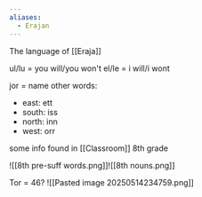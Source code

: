 ```yaml
---
aliases:
  - Erajan
---
```

The language of [[Eraja]]

ul/lu = you will/you won't
el/le = i will/i wont

jor = name
other words:
- east: ett
- south: iss
- north: inn
- west: orr


some info found in [[Classroom]] 8th grade

![[8th pre-suff words.png]]![[8th nouns.png]]

Tor = 46?
![[Pasted image 20250514234759.png]]